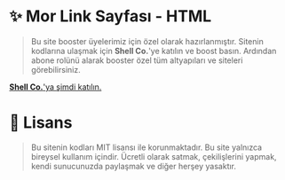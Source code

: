 # ✨ Mor Link Sayfası - HTML
> Bu site booster üyelerimiz için özel olarak hazırlanmıştır. Sitenin kodlarına ulaşmak için **Shell Co.**'ye katılın ve boost basın. Ardından abone rolünü alarak booster özel tüm altyapıları ve siteleri görebilirsiniz.

[**Shell Co.**'ya şimdi katılın.](https://discord.gg/ekePqzFJUz)

# 📝 Lisans
> Bu sitenin kodları MIT lisansı ile korunmaktadır. Bu site yalnızca bireysel kullanım içindir. Ücretli olarak satmak, çekilişlerini yapmak, kendi sunucunuzda paylaşmak ve diğer herşey yasaktır.
